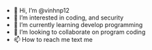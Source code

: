 - 👋 Hi, I’m @vinhnp12
- 👀 I’m interested in coding, and security
- 🌱 I’m currently learning develop programming
- 💞️ I’m looking to collaborate on program coding
- 📫 How to reach me text me

<!---
vinhnp12/vinhnp12 is a ✨ special ✨ repository because its `README.md` (this file) appears on your GitHub profile.
You can click the Preview link to take a look at your changes.
--->
